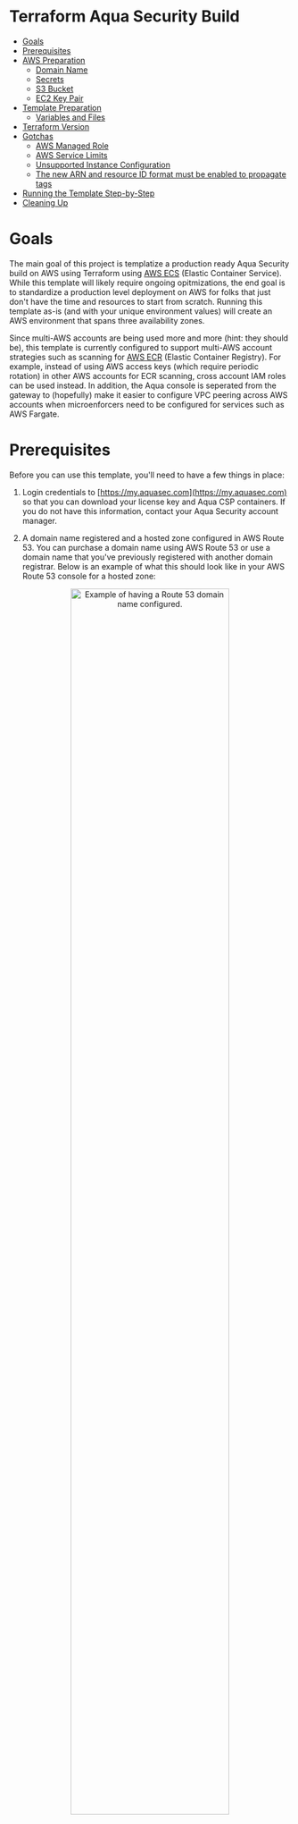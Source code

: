 # Terraform Aqua Security Build

- [Goals](#goals)
- [Prerequisites](#prerequisites)
- [AWS Preparation](#aws-preparation)
    - [Domain Name](#domain-name)
    - [Secrets](#secrets)
    - [S3 Bucket](#s3-bucket)
    - [EC2 Key Pair](#ec2-key-pair)
- [Template Preparation](#template-preparation)
    - [Variables and Files](#variable-and-files)
- [Terraform Version](#terraform-version)
- [Gotchas](#gotchas)
    - [AWS Managed Role](#aws-managed-role)
    - [AWS Service Limits](#aws-service-limits)
    - [Unsupported Instance Configuration](#unsupported-instance-configuration)
    - [The new ARN and resource ID format must be enabled to propagate tags](#The-new-ARN-and-resource-ID-format-must-be-enabled-to-propagate-tags)
- [Running the Template Step-by-Step](#running-the-template-step-by-step)
- [Cleaning Up](#cleaning-up)


# Goals

The main goal of this project is templatize a production ready Aqua Security build on AWS using Terraform using [AWS ECS](https://aws.amazon.com/ecs/) (Elastic Container Service). While this template will likely require ongoing opitmizations, the end goal is to standardize a production level deployment on AWS for folks that just don't have the time and resources to start from scratch. Running this template as-is (and with your unique environment values) will create an AWS environment that spans three availability zones. 

Since multi-AWS accounts are being used more and more (hint: they should be), this template is currently configured to support multi-AWS account strategies such as scanning for [AWS ECR](https://aws.amazon.com/ecr/) (Elastic Container Registry). For example, instead of using AWS access keys (which require periodic rotation) in other AWS accounts for ECR scanning, cross account IAM roles can be used instead. In addition, the Aqua console is seperated from the gateway to (hopefully) make it easier to configure VPC peering across AWS accounts when microenforcers need to be configured for services such as AWS Fargate.

# Prerequisites

Before you can use this template, you'll need to have a few things in place:

1. Login credentials to [https://my.aquasec.com](https://my.aquasec.com) so that you can download your license key and Aqua CSP containers. If you do not have this information, contact your Aqua Security account manager.

2. A domain name registered and a hosted zone configured in AWS Route 53. You can purchase a domain name using AWS Route 53 or use a domain name that you've previously registered with another domain registrar. Below is an example of what this should look like in your AWS Route 53 console for a hosted zone:

<p align="center">
<img src="https://github.com/jeremyjturner/aqua-aws/blob/master/terraform/images/01-route53-domain-name-example.jpg" alt="Example of having a Route 53 domain name configured." height="75%" width="75%">
</p>

3. Terraform installed on the computer that will execute this template. This template was created with Terraform version `v0.12.20`. If you are new to Terraform, check out [Terraform Switcher](https://warrensbox.github.io/terraform-switcher/) to help you get started.

4. The AWS CLI configured on the computer that will deploy this template with Terraform.

5. Understanding that successful deployment of this template is not free and you'll need to pay by the hour so make sure to following the instructions at [Cleaning Up](#cleaning-up) when you are done testing.

# AWS Preparation

## Domain Name

As mentioned in the [Prerequisites](#prerequisites) section above, you'll need a domain name. You can easily [create and buy a domain name using Route 53](https://aws.amazon.com/getting-started/tutorials/get-a-domain/) or you can add a domain name that you own to Route 53.

## Secrets

 Since we need to work with passwords and login credentials, we'll need to have various secrets stored in AWS Secrets Manager. Some of these secrets such as the Aqua Security login credentials will need to be provided to by Aqua Security so as mentioned in the [Prerequisites](#prerequisites) section, make sure to contact your account manager if you don't have them. This template will use the default AWS managed `aws/ssm` KMS key and should be sufficient for most environments. The secrets that you need to prepare are:

- Username and Password for your Aqua Security account
- Your Aqua License Token
- A password for the Aqua CSP web console
- A password for your Aqua RDS PostgreSQL database

Here are some AWS CLI commands to help you set up these secrets. You are welcome to use the AWS Console but since you'll be working from the command line anyway, it might make sense to use the reference commands below. If this is the first time for you to setup anything in Secrets Manager, use the values for `--name` and `--description` unless you know exactly what you want:

```
aws secretsmanager create-secret --region <<YOUR_TARGET_AWS_REGION>> --name aqua/container_repository \
--description "Username and Password for the Aqua Container Repository" \
--secret-string "{\"username\":\"<<YOUR_AQUA_USERNAME>>\",\"password\":\"<<YOUR_AQUA_PASSWORD>>\"}"
 
aws secretsmanager tag-resource --region <<YOUR_TARGET_AWS_REGION>> --secret-id aqua/container_repository \
    --tags "[{\"Key\": \"Owner\", \"Value\": \"<<YOUR_NAME>>\"}]"
  
aws secretsmanager create-secret --region <<YOUR_TARGET_AWS_REGION>> --name "aqua/admin_password" \
    --description "Aqua CSP Console Administrator Password" \
    --secret-string "<<ADMIN_PASSWORD>>"
 
aws secretsmanager tag-resource --region <<YOUR_TARGET_AWS_REGION>> --secret-id aqua/admin_password \
    --tags "[{\"Key\": \"Owner\", \"Value\": \"<<YOUR_NAME>>\"}]"
 
aws secretsmanager create-secret --region <<YOUR_TARGET_AWS_REGION>> --name "aqua/license_token" \
    --description "Aqua Security License" \
    --secret-string "<<LICENSE_TOKEN>>"
 
aws secretsmanager tag-resource --region <<YOUR_TARGET_AWS_REGION>> --secret-id aqua/license_token \
    --tags "[{\"Key\": \"Owner\", \"Value\": \"<<YOUR_NAME>>\"}]"
  
aws secretsmanager create-secret --region <<YOUR_TARGET_AWS_REGION>> --name "aqua/db_password" \
    --description "Aqua CSP Database Password" \
    --secret-string "<<YOUR_DB_PASSWORD>>"
 
aws secretsmanager tag-resource --region <<YOUR_TARGET_AWS_REGION>> --secret-id aqua/db_password \
    --tags "[{\"Key\": \"Owner\", \"Value\": \"<<YOUR_NAME>>\"}]"
```

Here is an example output when running the first command above with the profile `aquacsp` in the Tokyo AWS region.

Note that the password used in the command is a throw away:

```
jeremyturner: aws secretsmanager --profile aquacsp create-secret --region ap-northeast-1 --name aqua/container_repository \
> --description "Username and Password for the Aqua Container Repository" \
> --secret-string "{\"username\":\"jeremy.turner@example.com\",\"password\":\"bfmD6uKvPC4Ew3NHR4yg\"}"
{
    "ARN": "arn:aws:secretsmanager:ap-northeast-1:XXXXXXXXXXXX:secret:aqua/container_repository-K20z2l",
    "Name": "aqua/container_repository",
    "VersionId": "b541db53-f450-444d-a618-081d1647baae"
}
```

If you opted to run the commands above instead of using the AWS Console, make sure to clear the commands that contain secrets out of your bash history with the following command:

`history -d <line number to destroy>`

Also, if you copy and paste these commands, make sure that you are performing those actions in plaintext since some characters can become incorrectly formatted and insert incorrect values into your AWS SSM store. A good example of this is quote marks: `”` and `"`

Whatever method you use to setup your secrets, you should have something similar to the screenshot below:

<p align="center">
<img src="https://github.com/jeremyjturner/aqua-aws/blob/master/terraform/images/02-aws-secrets-manager-prepared-example.jpg" alt="Example of having secrets stored in AWS SSM." height="75%" width="75%">
</p>

Also, be aware that AWS Secrets Manager costs $0.40 ***per secret*** per month after a 30-day free trial if you've never used it before.

## S3 Bucket

Next, you'll need an S3 bucket to store your terraform state. Remember that AWS S3 bucket names are global so you have to use unique bucket names. In other words, the bucket name I'm using in the example below will not work for you.

Using the administrator user `aquacsp` that I've configured in my AWS account, I've created the bucket `jturner-terraform-state` in the Tokyo region using the AWS CLI:

```
jeremyturner: aws --profile aquacsp s3 mb s3://jturner-terraform-state --region ap-northeast-1
make_bucket: jturner-terraform-state
```

Use the following command to list the contents–at this point the S3 bucket should be empty:

```
jeremyturner: aws --profile aquacsp s3 ls s3://jturner-terraform-state
jeremyturner:
```
Put the bucket name that you created in the file `provider.tf`. For my example, the contents of `provider.tf` will look like this when I use the Tokyo (ap-northeast-1) region:

```
provider aws {
  region = "ap-northeast-1"
  # Your AWS credential profile
  profile = "aquacsp"
}

terraform {
  backend "s3" {
    # Replace this with your premade S3 bucket for Terraform statefiles!
    bucket  = "jturner-terraform-state"
    region  = "ap-northeast-1"
    profile = "aquacsp"
    # Make sure to use a unique key so your state file folders can easily be referenced.
    key     = "aquacsp/terraform.tfstate"
    # Replace this with your DynamoDB table name if you are using state locking
    # dynamodb_table = "your-security-terraform-state-lock"
    # encrypt        = true
  }
}
```
Make sure that you use ***your*** values for `profile` and `bucket`. For the `key` value, you can keep as is unless of course you are already using that key in the same S3 bucket.

## EC2 Key Pair

You will also need to have an EC2 Key Pair configured so that you can launch instances for ECS. Don't forget to set the file permission on the private key with `chmod 400 <private key file name>`. The name of this key pair will be configured in the `terraform.tfvars` file for the variable `ssh-key_name`. In my case, I created a key pair and it's saved locally as `aquacsp-test-tokyo.pem` in my cloned `terraform-aqua-csp` folder. Therefore, my `ssh-key-name` variable will look like this:

```
ssh-key-name = aquacsp-test-tokyo
```
Don't include the file extension `.pem`. Otherwise, you'll get the error:

`ValidationError: The key pair 'your-key-name.pem' does not exist`

# Template Preparation

## Variables and Files

Variables are located in the file `variables.tf` and you'll enter ***your*** values in the file `terraform.tfvars`.

Don't forget to enter ***your*** own values in the file `aquacsp-infrastructure.config` as mentioned in the [S3 Bucket](#s3-bucket) section above.

Next, using the instructions in section [EC2 Key Pair](#ec2-key-pair), copy over your EC2 Key Pair into the `terraform` directory. In the example below, I have copied over `aquacsp-test-tokyo.pem`:

```
jeremyturner: pwd
/Users/jeremyturner/Documents/My-GitHub/aqua-aws/terraform

jeremyturner: ls -lh
total 248
-rw-r--r--   1 jeremyturner  staff    24K Mar 12 23:49 README.md
-rw-r--r--   1 jeremyturner  staff   1.8K Mar  1 15:39 alb-console-public.tf
-rw-r--r--   1 jeremyturner  staff   1.6K Mar  1 15:39 alb-server-internal.tf
-r--------@  1 jeremyturner  staff   1.6K Mar 12 23:54 aquacsp-test-tokyo.pem
-rw-r--r--   1 jeremyturner  staff   2.5K Mar  4 18:11 asg-console.tf
-rw-r--r--   1 jeremyturner  staff   2.4K Mar  4 18:10 asg-gateway.tf
-rw-r--r--   1 jeremyturner  staff   1.6K Mar  1 15:39 cloudwatch-logs.tf
-rw-r--r--   1 jeremyturner  staff   1.4K Mar  1 15:39 dns.tf
-rw-r--r--   1 jeremyturner  staff   2.9K Mar 12 23:26 ecs-console.tf
-rw-r--r--   1 jeremyturner  staff   2.7K Mar 12 23:28 ecs-gateway.tf
-rw-r--r--   1 jeremyturner  staff   5.3K Mar  1 11:28 iam.tf
drwxr-xr-x  10 jeremyturner  staff   320B Mar 12 22:39 images
drwxr-xr-x   3 jeremyturner  staff    96B Nov 28 13:31 modules
-rw-r--r--   1 jeremyturner  staff   1.7K Mar  1 15:39 nlb-console.tf
-rw-r--r--   1 jeremyturner  staff   1.7K Mar  1 15:39 nlb-microenforcer-internal.tf
-rw-r--r--   1 jeremyturner  staff   184B Nov 28 13:31 outputs.tf
-rw-r--r--   1 jeremyturner  staff   638B Mar 12 23:34 provider.tf
-rw-r--r--   1 jeremyturner  staff   1.8K Mar 12 23:39 rds.tf
-rw-r--r--   1 jeremyturner  staff   1.0K Nov 28 13:31 secrets.tf
-rw-r--r--   1 jeremyturner  staff   6.7K Mar  1 15:39 security-groups.tf
drwxr-xr-x   4 jeremyturner  staff   128B Mar 12 23:28 task-definitions
-rw-r--r--   1 jeremyturner  staff   3.7K Mar 12 23:23 terraform.tfvars
drwxr-xr-x   3 jeremyturner  staff    96B Dec 30 17:33 userdata
-rw-r--r--   1 jeremyturner  staff   4.1K Mar 12 23:24 variables.tf
-rw-r--r--   1 jeremyturner  staff    48B Feb 27 16:26 versions.tf
-rw-r--r--   1 jeremyturner  staff   577B Mar  1 15:39 vpc.tf
```

Now input your values in the `terraform.tfvars` file. Since I have the domain name `securitynoodles.com` configured in Route 53 I'll be using that as my example.
 
Here is an example snippet of my values–note that I've left the variable`aqua_console_access` open to `0.0.0.0/0` since I'm only testing that my Terraform template works:

```
#################################################
# Aqua CSP Project - INPUT REQUIRED
# Variables below assume Tokyo AWS Region
#################################################
region           = "ap-northeast-1"
resource_owner   = "Jeremy Turner"
contact          = "github@jeremyjturner.com"
tversion         = "0.12.20"
project          = "aquacsp"
aquacsp_registry = "4.6.20049"

#################################################
# DNS Configuration - INPUT REQUIRED
# You must have already configured a domain name
# and hosted Zone in Route 53 for this to work!!!
#################################################
dns_domain   = "securitynoodles.com"
console_name = "aqua"

###################################################
# Security Group Configuration - INPUT REQUIRED
# Avoid leaving the Aqua CSP open to the world!!!
# Enter a list of IPs
# Main Office: x.x.x.x/32
# Liz's Home: x.x.x.x/32
###################################################
# Please avoid 0.0.0.0/0
aqua_console_access = ["0.0.0.0/0"]
<snip>
<snip>
################################################
# EC2 Configuration - INPUT REQUIRED
# Don't add the .pem of the file name
# Reference sample instance types here:
# https://aws.amazon.com/ec2/instance-types/t3/
################################################
ssh-key_name          = "aquacsp-test-tokyo"
console_instance_type = "t3a.medium"
gateway_instance_type = "t3a.medium"
<snip>
<snip>
```
Make sure to configure your `provider.tf` file as mentioned previously in the section above [S3 Bucket](#s3-bucket).

Now we need to make sure you have the correct version of Terraform. Since I'm using [Terraform Switcher](https://warrensbox.github.io/terraform-switcher/), I'll simply run `tfswitch` and pick version `0.11.13`:

```
jeremyturner: tfswitch
✔ 0.12.20 *recent
Switched terraform to version "0.12.20"
```

# Terraform Version

As mentioned before, this template was run using Terraform `v0.12.20` and pinned with the file `versions.tf`. This is an important distinction because different Terraform versions do not play well together so don't try to be a Terraform hero.

# Gotchas

## AWS Managed Role

There is a huge gotcha that you should know about before running this template. For whatever reason, the AWS managed role called `AWSServiceRoleForECS` doesn't exist until you create an ECS cluster in the AWS console or manually create it from the CLI:

```
jeremyturner: aws --profile aquacsp iam get-role --role-name AWSServiceRoleForECS --region ap-northeast-1

An error occurred (NoSuchEntity) when calling the GetRole operation: The role with name AWSServiceRoleForECS cannot be found.
```

Here are the commands to create the role and check that it exists–note that I have snipped out some of the output for brevity:

```
jeremyturner: aws --profile aquacsp iam create-service-linked-role --aws-service-name ecs.amazonaws.com
{
    "Role": {
        "Path": "/aws-service-role/ecs.amazonaws.com/",
        "RoleName": "AWSServiceRoleForECS",
 <snip>
 <snip>       
    }
}
jeremyturner: aws --profile aquacsp iam get-role --role-name AWSServiceRoleForECS --region ap-northeast-1
{
    "Role": {
        "Path": "/aws-service-role/ecs.amazonaws.com/",
        "RoleName": "AWSServiceRoleForECS",
        "RoleId": "AROAWAHJUXLUVPOGNQMJH",
        "Arn": "arn:aws:iam::XXXXXXXXXX:role/aws-service-role/ecs.amazonaws.com/AWSServiceRoleForECS",
        "CreateDate": "2019-08-15T14:25:23Z",
<snip>
<snip>
        "MaxSessionDuration": 3600
    }
}
```
Feel free to read the information from AWS called [Using Service-Linked Roles for Amazon ECS](https://docs.aws.amazon.com/AmazonECS/latest/developerguide/using-service-linked-roles.html) to learn more about this behaviour.

## AWS Service Limits

This often gets overlooked until it's too late but AWS won't let you create anything you want. This template makes uses of `m5.large` instances but some AWS accounts might have a quoto of zero for this size. Make sure to check out your service limits because this will prevent this template from working. Below is screenshot from AWS CloudTrail showing that the `RunInstances` **Event name** has an **Error code** of *Client.InstanceLimitExceeded*:

<p align="center">
<img src="https://github.com/jeremyjturner/terraform-aqua-csp/blob/master/images/03-service-limits-exceeded-example.jpg" alt="Example of Exceeding AWS Service Limits." height="75%" width="75%">
</p>

## Unsupported Instance Configuration

This one is a bit tricky because as long as you haven't reached your service limits, you'd assume that you can launch any instance type that is supported by the ECS ami. This is not true and if you try to use an instance such as m3.large, you'll get an **Error code** of *Client.Unsupported* in CloudTrail:

<p align="center">
<img src="https://github.com/jeremyjturner/aqua-aws/blob/master/terraform/images/04-unsupported-client-example.jpg" alt="Example of an unsupported ECS instance configuration." height="75%" width="75%">
</p>

Feel free to dig deeper into these messages using the CloudTrail console or the AWS CLI. Here is an AWS CLi command (make sure to replace or remove the `--profile` portion for your command) to help you get started looking for these type of errors but feel free to reference the [lookup-events](https://docs.aws.amazon.com/cli/latest/reference/cloudtrail/lookup-events.html) AWS CLI documentation:

```
aws --profile aquacsp cloudtrail lookup-events --lookup-attributes AttributeKey=EventName,AttributeValue=RunInstances --query 'Events[0:5]|[?contains(CloudTrailEvent, `errorCode`) == `true`]|[?contains(CloudTrailEvent, `errorMessage`) == `true`].[CloudTrailEvent]' --output text
```

## The new ARN and resource ID format must be enabled to propagate tags

If you have an older AWS account you'll get this one when you try to apply your Terraform template:

```
Error: InvalidParameterException: The new ARN and resource ID format must be enabled to propagate tags. Opt in to the new format and try again.
```

AWS has an article about this [Migrating your Amazon ECS deployment to the new ARN and resource ID format](https://aws.amazon.com/blogs/compute/migrating-your-amazon-ecs-deployment-to-the-new-arn-and-resource-id-format-2/) that outlines what to do.
Below is a screenshot of making the setting for my IAM user–don't forget to save:

<p align="center">
<img src="https://github.com/jeremyjturner/aqua-aws/blob/master/terraform/images/05-amazon-ecs-arn-and-resource-id-settings.jpg" alt="Example of how to configure Amazon ECS ARN and Resource settings for an IAM user." height="75%" width="75%">
</p>

# Running the Template Step-by-Step

At this point, you've completed the steps at [AWS Preparation](#aws-preparation) and [Template Preparation](#template-preparation). Now it's time to do the Terraform stuff.

Since I've created the AWS CLI profile `aquacsp`, which maps to an administrator user called `aquacsp` in my AWS account, I'm going to need Terraform to run commands on that profile. Note that I've that profile configured in my local `.aws/credentials` file (I have not included the :

```
jeremyturner: cat ~/.aws/credentials
<snip>
<snip>
[aquacsp]
aws_access_key_id     = AKIAIOSFODNN7EXAMPLE
aws_secret_access_key = wJalrXUtnFEMI/K7MDENG/bPxRfiCYEXAMPLEKEY
<snip>
<snip>
```

Double check that you have configured the `provider.tf` file:

```
jeremyturner: cat provider.tf 
provider aws {
  region = "ap-northeast-1"
  # Your AWS credential profile
  profile = "aquacsp"
}

terraform {
  backend "s3" {
    # Replace this with your premade S3 bucket for Terraform statefiles!
    bucket  = "jturner-terraform-state"
    region  = "ap-northeast-1"
    profile = "aquacsp"
    # Make sure to use a unique key so your state file folders can easily be referenced.
    key     = "aquacsp/terraform.tfstate"
    # Replace this with your DynamoDB table name if you are using state locking
    # dynamodb_table = "your-security-terraform-state-lock"
    # encrypt        = true
  }
}
```
Now that you have your AWS profile configured, run the following `terraform init` command. 

In the example output below, note that I have snipped out much of the output for brevity and this command will take a few minutes to complete the first time since various Terraform modules will need to be downloaded into a local `.terraform` folder that will be created:

```
jeremyturner: terraform init
Initializing modules...
Downloading terraform-aws-modules/autoscaling/aws 3.4.0 for asg-gateway...
<snip>
Downloading terraform-aws-modules/vpc/aws 2.28.0 for vpc...
- vpc in .terraform/modules/vpc/terraform-aws-modules-terraform-aws-vpc-fd52308

Initializing the backend...

Successfully configured the backend "s3"! Terraform will automatically
use this backend unless the backend configuration changes.
<snip>
Terraform has been successfully initialized!

You may now begin working with Terraform. Try running "terraform plan" to see
any changes that are required for your infrastructure. All Terraform commands
should now work.

If you ever set or change modules or backend configuration for Terraform,
rerun this command to reinitialize your working directory. If you forget, other
commands will detect it and remind you to do so if necessary.
```

Now run the `terraform plan` command:

```
jeremyturner: terraform plan
Refreshing Terraform state in-memory prior to plan...
The refreshed state will be used to calculate this plan, but will not be
persisted to local or remote state storage.

data.aws_route53_zone.my-zone: Refreshing state...
data.aws_iam_policy_document.trust-policy-ecs-instance: Refreshing state...
data.aws_secretsmanager_secret.admin_password: Refreshing state...
<snip>
<snip>
Plan: 99 to add, 0 to change, 0 to destroy.

------------------------------------------------------------------------
<snip>
```

And now it's time for the moment of truth...run the `terraform apply` command:

```
jeremyturner: terraform apply
data.aws_route53_zone.my-zone: Refreshing state...
data.aws_secretsmanager_secret.license_token: Refreshing state...
<snip>
Plan: 99 to add, 0 to change, 0 to destroy.

Do you want to perform these actions?
  Terraform will perform the actions described above.
  Only 'yes' will be accepted to approve.

  Enter a value: yes
<snip>
Apply complete! Resources: 99 added, 0 changed, 0 destroyed.

Outputs:

console_url = [
  "aqua.securitynoodles.com",
]
gateway_url = internal-aquacsp-alb-gateway-951181564.ap-northeast-1.elb.amazonaws.com
```
While the things are spinning up, head over to your CloudWatch Log Groups and search for the `/ecs/aquacsp/` group. Here you can see your logs for the console and gateway in case something doesn't go as expected:

<p align="center">
<img src="https://github.com/jeremyjturner/aqua-aws/blob/master/terraform/images/06-aws-cloudwatch-log-group-example.jpg" alt="Example of Finding CloudWatch Logs for Aqua CSP." height="75%" width="75%">
</p>

Your console should be accessible by whatever FQDN you configured. In my example it's `aqua.securitynoodles.com` however don't fret if you get a `502 Bad Gateway` message as the environment is most likely still configuring:

<p align="center">
<img src="https://github.com/jeremyjturner/aqua-aws/blob/master/terraform/images/07-aqua-csp-login-screen-example.jpg" alt="Example of Aqua CSP Login Screen." height="75%" width="75%">
</p>

Login using the administrator password you set and stored in AWS Secrets manager. After logging in, make sure that the Aqua Gateway is connected:

<p align="center">
<img src="https://github.com/jeremyjturner/aqua-aws/blob/master/terraform/images/08-aqua-csp-gw-connected-example.jpg" alt="Example of Aqua CSP Gateway successfully connected." height="75%" width="75%">
</p>

# Cleaning Up

Once you've tested everything, make sure to clean-up the resources your made. Otherwise, you'll be footing the bill for some beefy instances.

Run `terraform destroy` to delete all of the resources:

```
jeremyturner: terraform destroy
data.aws_route53_zone.my-zone: Refreshing state...
data.aws_secretsmanager_secret.admin_password: Refreshing state...
<snip>
Plan: 0 to add, 0 to change, 99 to destroy.

Do you really want to destroy all resources?
  Terraform will destroy all your managed infrastructure, as shown above.
  There is no undo. Only 'yes' will be accepted to confirm.

  Enter a value: yes
<snip>
module.vpc.aws_vpc.this[0]: Destruction complete after 3s

Destroy complete! Resources: 99 destroyed.
```

And finally, don't forget to ***delete*** those AWS Secrets Manager secrets that you configured as well!
